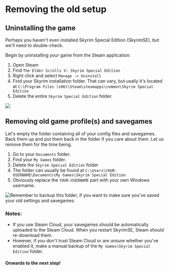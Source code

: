 # Removing the old setup

## Uninstalling the game

Perhaps you haven't even installed Skyrim Special Edition (SkyrimSE), but we'll need to double-check.

Begin by uninstalling your game from the Steam application:

1. Open Steam
2. Find `The Elder Scrolls V: Skyrim Special Edition`
3. Right click and select `Manage -> Uninstall`
4. Find your Skyrim installation folder. That can vary, but usally it's located at `C:\Program Files (x86)\Steam\steamapps\common\Skyrim Special Edition`
5. Delete the entire `Skyrim Special Edition` folder.

![](https://sxcu.net/5Bi9WQc8d.png)

## Removing old game profile(s) and savegames

Let's empty the folder containing all of your config files and savegames. Back them up and put them back in the folder if you care about them. Let us remove them for the time being.

1. Go to your `Documents` folder.
2. Find your `My Games` folder.
3. Delete the `Skyrim Special Edition` folder
4. The folder can usually be found at `C:\Users\YOUR-USERNAME\Documents\My Games\Skyrim Special Edition`
5. Obviously replace the `YOUR-USERNAME` part with your own Windows username.

![Remember to backup this folder, if you want to make sure you've saved your old settings and savegames](https://sxcu.net/5Bi9L78r2.png)

### **Notes:**

* If you use Steam Cloud, your savegames should be automatically uploaded to the Steam Cloud. When you restart SkyrimSE, Steam should re-download them.
* However, if you don't trust Steam Cloud or are unsure whether you've enabled it, make a manual backup of the `My Games\Skyrim Special Edition` folder.

#### Onwards to the next step!
